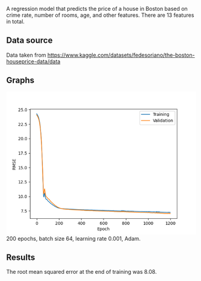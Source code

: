A regression model that predicts the price of a house in Boston based on crime rate, number of rooms, age, and other features. There are 13 features in total.

## Data source
Data taken from https://www.kaggle.com/datasets/fedesoriano/the-boston-houseprice-data/data

## Graphs
![Loss graph](https://raw.githubusercontent.com/0shaurya/house-price-prediction/main/graph.png)
200 epochs, batch size 64, learning rate 0.001, Adam.

## Results
The root mean squared error at the end of training was 8.08.